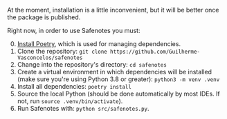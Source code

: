 At the moment, installation is a little inconvenient, but it will be better
once the package is published.

Right now, in order to use Safenotes you must:

0. [Install Poetry](https://python-poetry.org/docs/#installation), which is used for managing dependencies.
1. Clone the repository: `git clone https://github.com/Guilherme-Vasconcelos/safenotes`
2. Change into the repository's directory: `cd safenotes`
3. Create a virtual environment in which dependencies will be installed
(make sure you're using Python 3.8 or greater): `python3 -m venv .venv`
4. Install all dependencies: `poetry install`
5. Source the local Python (should be done automatically by most IDEs. If not,
run `source .venv/bin/activate`).
6. Run Safenotes with: `python src/safenotes.py`.
